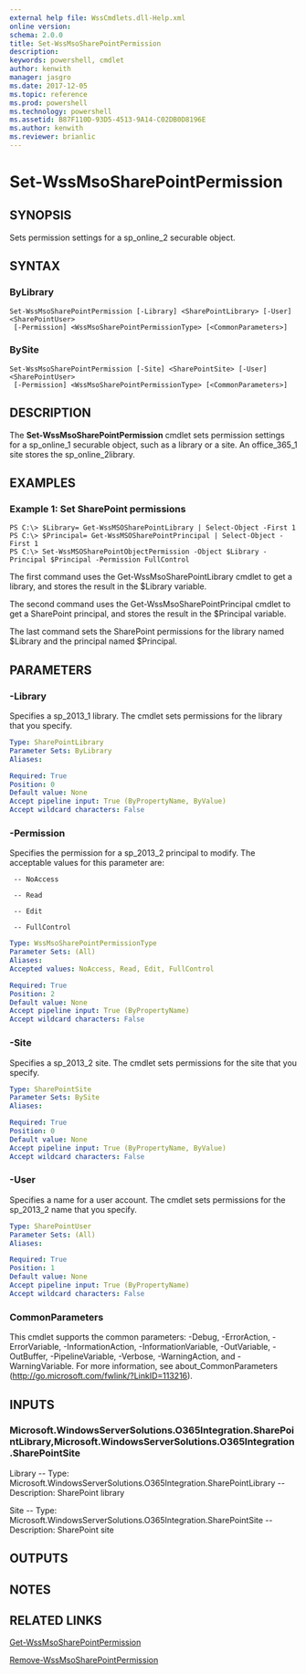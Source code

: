 ```yaml
---
external help file: WssCmdlets.dll-Help.xml
online version: 
schema: 2.0.0
title: Set-WssMsoSharePointPermission
description: 
keywords: powershell, cmdlet
author: kenwith
manager: jasgro
ms.date: 2017-12-05
ms.topic: reference
ms.prod: powershell
ms.technology: powershell
ms.assetid: B87F110D-93D5-4513-9A14-C02DB0D8196E
ms.author: kenwith
ms.reviewer: brianlic
---
```


# Set-WssMsoSharePointPermission

## SYNOPSIS
Sets permission settings for a sp_online_2 securable object.

## SYNTAX

### ByLibrary
```
Set-WssMsoSharePointPermission [-Library] <SharePointLibrary> [-User] <SharePointUser>
 [-Permission] <WssMsoSharePointPermissionType> [<CommonParameters>]
```

### BySite
```
Set-WssMsoSharePointPermission [-Site] <SharePointSite> [-User] <SharePointUser>
 [-Permission] <WssMsoSharePointPermissionType> [<CommonParameters>]
```

## DESCRIPTION
The **Set-WssMsoSharePointPermission** cmdlet sets permission settings for a sp_online_1 securable object, such as a library or a site.
An office_365_1 site stores the  sp_online_2library.

## EXAMPLES

### Example 1: Set SharePoint permissions
```
PS C:\> $Library= Get-WssMSOSharePointLibrary | Select-Object -First 1
PS C:\> $Principal= Get-WssMSOSharePointPrincipal | Select-Object -First 1
PS C:\> Set-WssMSOSharePointObjectPermission -Object $Library -Principal $Principal -Permission FullControl
```

The first command uses the Get-WssMsoSharePointLibrary cmdlet to get a library, and stores the result in the $Library variable.

The second command uses the Get-WssMsoSharePointPrincipal cmdlet to get a SharePoint principal, and stores the result in the $Principal variable.

The last command sets the SharePoint permissions for the library named $Library and the principal named $Principal.

## PARAMETERS

### -Library
Specifies a sp_2013_1 library.
The cmdlet sets permissions for the library that you specify.

```yaml
Type: SharePointLibrary
Parameter Sets: ByLibrary
Aliases: 

Required: True
Position: 0
Default value: None
Accept pipeline input: True (ByPropertyName, ByValue)
Accept wildcard characters: False
```

### -Permission
Specifies the permission for a sp_2013_2 principal to modify. 
The acceptable values for this parameter are:

     -- NoAccess

     -- Read

     -- Edit

     -- FullControl

```yaml
Type: WssMsoSharePointPermissionType
Parameter Sets: (All)
Aliases: 
Accepted values: NoAccess, Read, Edit, FullControl

Required: True
Position: 2
Default value: None
Accept pipeline input: True (ByPropertyName)
Accept wildcard characters: False
```

### -Site
Specifies a sp_2013_2 site.
The cmdlet sets permissions for the site that you specify.

```yaml
Type: SharePointSite
Parameter Sets: BySite
Aliases: 

Required: True
Position: 0
Default value: None
Accept pipeline input: True (ByPropertyName, ByValue)
Accept wildcard characters: False
```

### -User
Specifies a name for a user account.
The cmdlet sets permissions for the sp_2013_2 name that you specify.

```yaml
Type: SharePointUser
Parameter Sets: (All)
Aliases: 

Required: True
Position: 1
Default value: None
Accept pipeline input: True (ByPropertyName)
Accept wildcard characters: False
```

### CommonParameters
This cmdlet supports the common parameters: -Debug, -ErrorAction, -ErrorVariable, -InformationAction, -InformationVariable, -OutVariable, -OutBuffer, -PipelineVariable, -Verbose, -WarningAction, and -WarningVariable. For more information, see about_CommonParameters (http://go.microsoft.com/fwlink/?LinkID=113216).

## INPUTS

### Microsoft.WindowsServerSolutions.O365Integration.SharePointLibrary,Microsoft.WindowsServerSolutions.O365Integration.SharePointSite
Library -- Type: Microsoft.WindowsServerSolutions.O365Integration.SharePointLibrary -- Description: SharePoint library

Site -- Type: Microsoft.WindowsServerSolutions.O365Integration.SharePointSite -- Description: SharePoint site

## OUTPUTS

## NOTES

## RELATED LINKS

[Get-WssMsoSharePointPermission](./Get-WssMsoSharePointPermission.md)

[Remove-WssMsoSharePointPermission](./Remove-WssMsoSharePointPermission.md)


